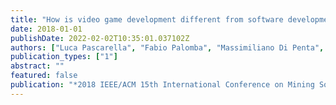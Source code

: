 ```yaml
---
title: "How is video game development different from software development in open source?"
date: 2018-01-01
publishDate: 2022-02-02T10:35:01.037102Z
authors: ["Luca Pascarella", "Fabio Palomba", "Massimiliano Di Penta", "Alberto Bacchelli"]
publication_types: ["1"]
abstract: ""
featured: false
publication: "*2018 IEEE/ACM 15th International Conference on Mining Software Repositories (MSR)*"
---
```


